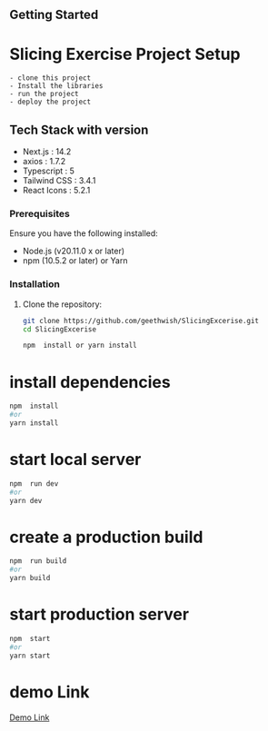 ## Getting Started

# Slicing Exercise Project Setup

    - clone this project
    - Install the libraries
    - run the project
    - deploy the project

## Tech Stack with version

- Next.js : 14.2
- axios : 1.7.2
- Typescript : 5
- Tailwind CSS : 3.4.1
- React Icons : 5.2.1

### Prerequisites

Ensure you have the following installed:

- Node.js (v20.11.0 x or later)
- npm (10.5.2 or later) or Yarn

### Installation

1. Clone the repository:

   ```bash
   git clone https://github.com/geethwish/SlicingExcerise.git
   cd SlicingExcerise
   ```

   ```bash
   npm  install or yarn install
   ```

# install dependencies

```bash
npm  install
#or
yarn install

```

# start local server

```bash
npm  run dev
#or
yarn dev

```

# create a production build

```bash
npm  run build
#or
yarn build

```

# start production server

```bash
npm  start
#or
yarn start

```

# demo Link

[Demo Link](https://slicing-excerise.vercel.app/)
